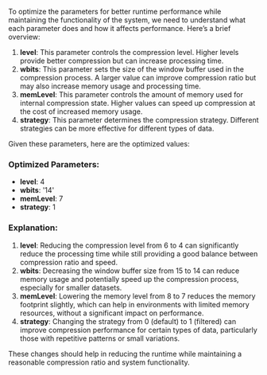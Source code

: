 To optimize the parameters for better runtime performance while maintaining the functionality of the system, we need to understand what each parameter does and how it affects performance. Here’s a brief overview:

1. **level**: This parameter controls the compression level. Higher levels provide better compression but can increase processing time.
2. **wbits**: This parameter sets the size of the window buffer used in the compression process. A larger value can improve compression ratio but may also increase memory usage and processing time.
3. **memLevel**: This parameter controls the amount of memory used for internal compression state. Higher values can speed up compression at the cost of increased memory usage.
4. **strategy**: This parameter determines the compression strategy. Different strategies can be more effective for different types of data.

Given these parameters, here are the optimized values:

### Optimized Parameters:
- **level**: 4
- **wbits**: '14'
- **memLevel**: 7
- **strategy**: 1

### Explanation:
1. **level**: Reducing the compression level from 6 to 4 can significantly reduce the processing time while still providing a good balance between compression ratio and speed.
2. **wbits**: Decreasing the window buffer size from 15 to 14 can reduce memory usage and potentially speed up the compression process, especially for smaller datasets.
3. **memLevel**: Lowering the memory level from 8 to 7 reduces the memory footprint slightly, which can help in environments with limited memory resources, without a significant impact on performance.
4. **strategy**: Changing the strategy from 0 (default) to 1 (filtered) can improve compression performance for certain types of data, particularly those with repetitive patterns or small variations.

These changes should help in reducing the runtime while maintaining a reasonable compression ratio and system functionality.